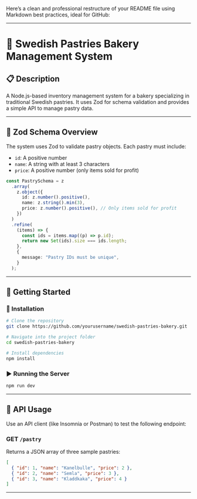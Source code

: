 Here’s a clean and professional restructure of your README file using Markdown best practices, ideal for GitHub:

---

# 🧁 Swedish Pastries Bakery Management System

## 📋 Description

A Node.js-based inventory management system for a bakery specializing in traditional Swedish pastries. It uses Zod for schema validation and provides a simple API to manage pastry data.

---

## 🧪 Zod Schema Overview

The system uses Zod to validate pastry objects. Each pastry must include:

- `id`: A positive number
- `name`: A string with at least 3 characters
- `price`: A positive number (only items sold for profit)

```ts
const PastrySchema = z
  .array(
    z.object({
      id: z.number().positive(),
      name: z.string().min(3),
      price: z.number().positive(), // Only items sold for profit
    })
  )
  .refine(
    (items) => {
      const ids = items.map((p) => p.id);
      return new Set(ids).size === ids.length;
    },
    {
      message: "Pastry IDs must be unique",
    }
  );
```

---

## 🚀 Getting Started

### 🔧 Installation

```bash
# Clone the repository
git clone https://github.com/yourusername/swedish-pastries-bakery.git

# Navigate into the project folder
cd swedish-pastries-bakery

# Install dependencies
npm install
```

### ▶️ Running the Server

```bash
npm run dev
```

---

## 📡 API Usage

Use an API client (like Insomnia or Postman) to test the following endpoint:

### GET `/pastry`

Returns a JSON array of three sample pastries:

```json
[
  { "id": 1, "name": "Kanelbulle", "price": 2 },
  { "id": 2, "name": "Semla", "price": 3 },
  { "id": 3, "name": "Kladdkaka", "price": 4 }
]
```

---
